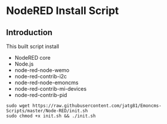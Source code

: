 # NodeRED Install Script
## Introduction
This built script install 
- NodeRED core
- Node.js
- node-red-node-wemo
- node-red-contrib-i2c
- node-red-node-emoncms
- node-red-contrib-mi-devices
- node-red-contrib-pid

```shell
sudo wget https://raw.githubusercontent.com/jatg81/Emoncms-Scripts/master/Node-RED/init.sh
sudo chmod +x init.sh && ./init.sh
```
